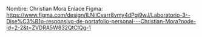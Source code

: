 Nombre: Christian Mora
Enlace Figma: https://www.figma.com/design/ILNilCvarr8vmy4dPgj9wJ/Laboratorio-3--Dise%C3%B1o-responsivo-de-portafolio-personal---Christian-Mora?node-id=2-2&t=ZVDRA5W832QtClQg-1

